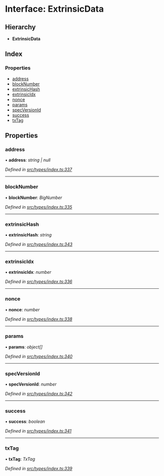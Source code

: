 # Interface: ExtrinsicData

## Hierarchy

* **ExtrinsicData**

## Index

### Properties

* [address](extrinsicdata.md#address)
* [blockNumber](extrinsicdata.md#blocknumber)
* [extrinsicHash](extrinsicdata.md#extrinsichash)
* [extrinsicIdx](extrinsicdata.md#extrinsicidx)
* [nonce](extrinsicdata.md#nonce)
* [params](extrinsicdata.md#params)
* [specVersionId](extrinsicdata.md#specversionid)
* [success](extrinsicdata.md#success)
* [txTag](extrinsicdata.md#txtag)

## Properties

###  address

• **address**: *string | null*

*Defined in [src/types/index.ts:337](https://github.com/PolymathNetwork/polymesh-sdk/blob/a0872cf4/src/types/index.ts#L337)*

___

###  blockNumber

• **blockNumber**: *BigNumber*

*Defined in [src/types/index.ts:335](https://github.com/PolymathNetwork/polymesh-sdk/blob/a0872cf4/src/types/index.ts#L335)*

___

###  extrinsicHash

• **extrinsicHash**: *string*

*Defined in [src/types/index.ts:343](https://github.com/PolymathNetwork/polymesh-sdk/blob/a0872cf4/src/types/index.ts#L343)*

___

###  extrinsicIdx

• **extrinsicIdx**: *number*

*Defined in [src/types/index.ts:336](https://github.com/PolymathNetwork/polymesh-sdk/blob/a0872cf4/src/types/index.ts#L336)*

___

###  nonce

• **nonce**: *number*

*Defined in [src/types/index.ts:338](https://github.com/PolymathNetwork/polymesh-sdk/blob/a0872cf4/src/types/index.ts#L338)*

___

###  params

• **params**: *object[]*

*Defined in [src/types/index.ts:340](https://github.com/PolymathNetwork/polymesh-sdk/blob/a0872cf4/src/types/index.ts#L340)*

___

###  specVersionId

• **specVersionId**: *number*

*Defined in [src/types/index.ts:342](https://github.com/PolymathNetwork/polymesh-sdk/blob/a0872cf4/src/types/index.ts#L342)*

___

###  success

• **success**: *boolean*

*Defined in [src/types/index.ts:341](https://github.com/PolymathNetwork/polymesh-sdk/blob/a0872cf4/src/types/index.ts#L341)*

___

###  txTag

• **txTag**: *TxTag*

*Defined in [src/types/index.ts:339](https://github.com/PolymathNetwork/polymesh-sdk/blob/a0872cf4/src/types/index.ts#L339)*
